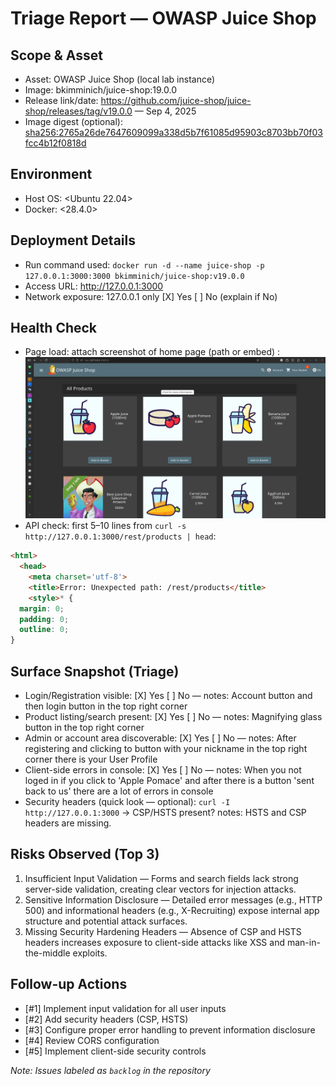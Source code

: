 # Triage Report — OWASP Juice Shop

## Scope & Asset
- Asset: OWASP Juice Shop (local lab instance)
- Image: bkimminich/juice-shop:19.0.0
- Release link/date: https://github.com/juice-shop/juice-shop/releases/tag/v19.0.0 — Sep 4, 2025
- Image digest (optional): <sha256:2765a26de7647609099a338d5b7f61085d95903c8703bb70f03fcc4b12f0818d>

## Environment
- Host OS: <Ubuntu 22.04>
- Docker: <28.4.0>


## Deployment Details
- Run command used: `docker run -d --name juice-shop -p 127.0.0.1:3000:3000 bkimminich/juice-shop:v19.0.0`
- Access URL: http://127.0.0.1:3000
- Network exposure: 127.0.0.1 only [X] Yes  [ ] No  (explain if No)

## Health Check
- Page load: attach screenshot of home page (path or embed) : ![homepage](/labs/sub1/homepage.png)
- API check: first 5–10 lines from `curl -s http://127.0.0.1:3000/rest/products | head`:


```html
<html>
  <head>
    <meta charset='utf-8'> 
    <title>Error: Unexpected path: /rest/products</title>
    <style>* {
  margin: 0;
  padding: 0;
  outline: 0;
}
```


## Surface Snapshot (Triage)
- Login/Registration visible: [X] Yes  [ ] No — notes: Account button and then login button in the top right corner
- Product listing/search present: [X] Yes  [ ] No — notes: Magnifying glass button in the top right corner
- Admin or account area discoverable: [X] Yes  [ ] No — notes: After registering and clicking to button with your nickname in the top right corner there is your User Profile 
- Client-side errors in console: [X] Yes  [ ] No — notes: When you not loged in if you click to 'Apple Pomace' and after there is a button 'sent back to us' there are a lot of errors in console
- Security headers (quick look — optional): `curl -I http://127.0.0.1:3000` → CSP/HSTS present? notes: HSTS and CSP headers are missing.

## Risks Observed (Top 3)
1) Insufficient Input Validation — Forms and search fields lack strong server-side validation, creating clear vectors for injection attacks.
2) Sensitive Information Disclosure — Detailed error messages (e.g., HTTP 500) and informational headers (e.g., X-Recruiting) expose internal app structure and potential attack surfaces.
3) Missing Security Hardening Headers — Absence of CSP and HSTS headers increases exposure to client-side attacks like XSS and man-in-the-middle exploits.


## Follow-up Actions

- [#1] Implement input validation for all user inputs
- [#2] Add security headers (CSP, HSTS) 
- [#3] Configure proper error handling to prevent information disclosure
- [#4] Review CORS configuration
- [#5] Implement client-side security controls

*Note: Issues labeled as `backlog` in the repository*